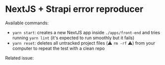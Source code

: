# NextJS + Strapi error reproducer

Available commands:
- `yarn start`: creates a new NextJS app inside `./apps/front-end` and tries running `yarn lint` (it's expected to run smoothly but it fails)
- `yarn reset`: deletes all untracked project files (⚠️ `rm -rf` ⚠️) from your computer to repeat the test with a clean repo

Related issue: 